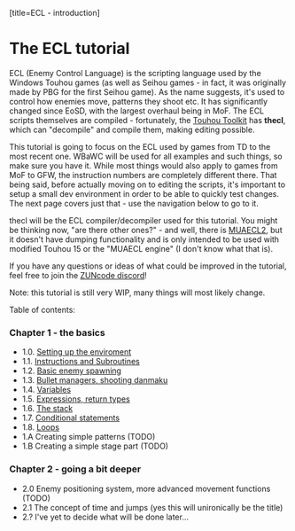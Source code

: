 [title=ECL - introduction]
# The ECL tutorial

ECL (Enemy Control Language) is the scripting language used by the Windows Touhou games (as well as Seihou games - in fact, it was originally made by PBG for the first Seihou game). As the name suggests, it's used to control how enemies move, patterns they shoot etc. It has significantly changed since EoSD, with the largest overhaul being in MoF. The ECL scripts themselves are compiled - fortunately, the [Touhou Toolkit](https://github.com/thpatch/thtk) has **thecl**, which can "decompile" and compile them, making editing possible.  
  
This tutorial is going to focus on the ECL used by games from TD to the most recent one. WBaWC will be used for all examples and such things, so make sure you have it. While most things would also apply to games from MoF to GFW, the instruction numbers are completely different there. That being said, before actually moving on to editing the scripts, it's important to setup a small dev environment in order to be able to quickly test changes. The next page covers just that - use the navigation below to go to it.  
  
thecl will be the ECL compiler/decompiler used for this tutorial. You might be thinking now, "are there other ones?" - and well, there is [MUAECL2](https://github.com/Shedarshian/MUAECL2), but it doesn't have dumping functionality and is only intended to be used with modified Touhou 15 or the "MUAECL engine" (I don't know what that is).  
  
If you have any questions or ideas of what could be improved in the tutorial, feel free to join the [ZUNcode discord](https://discord.gg/w6tBZw6)!  
  
Note: this tutorial is still very WIP, many things will most likely change.

Table of contents:
### Chapter 1 - the basics
- 1.0. [Setting up the enviroment](#b=ecl-tutorial/&p=2)  
- 1.1. [Instructions and Subroutines](#b=ecl-tutorial/&p=3)  
- 1.2. [Basic enemy spawning](#b=ecl-tutorial/&p=4)  
- 1.3. [Bullet managers, shooting danmaku](#b=ecl-tutorial/&p=5)  
- 1.4. [Variables](#b=ecl-tutorial/&p=6)  
- 1.5. [Expressions, return types](#b=ecl-tutorial/&p=7)  
- 1.6. [The stack](#b=ecl-tutorial/&p=8)  
- 1.7. [Conditional statements](#b=ecl-tutorial/&p=9)  
- 1.8. [Loops](#b=ecl-tutorial/&p=10)  
- 1.A Creating simple patterns (TODO)  
- 1.B Creating a simple stage part (TODO) 

### Chapter 2 - going a bit deeper
- 2.0 Enemy positioning system, more advanced movement functions (TODO)  
- 2.1 The concept of time and jumps (yes this will unironically be the title)  
- 2.? I've yet to decide what will be done later...